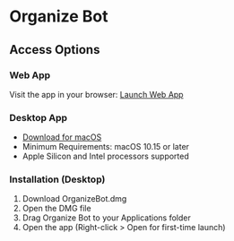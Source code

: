 # Organize Bot

## Access Options

### Web App
Visit the app in your browser: [Launch Web App](http://fluttertryweb.s3-website-[your-region].amazonaws.com)

### Desktop App
- [Download for macOS](https://fluttertry.s3.amazonaws.com/OrganizeBot.dmg)
- Minimum Requirements: macOS 10.15 or later
- Apple Silicon and Intel processors supported

### Installation (Desktop)
1. Download OrganizeBot.dmg
2. Open the DMG file
3. Drag Organize Bot to your Applications folder
4. Open the app (Right-click > Open for first-time launch)
